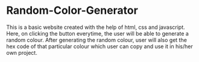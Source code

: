 # Random-Color-Generator
This is a basic website created with the help of html, css and javascript. Here, on clicking the button everytime, the user will be able to generate a random colour. 
After generating the random colour, user will also get the hex code of that particular colour which user can copy and use it in his/her own project.
